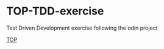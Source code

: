 # TOP-TDD-exercise

Test Driven Development exercise following the odin project

[TOP](https://www.theodinproject.com/lessons/node-path-javascript-testing-practice)
